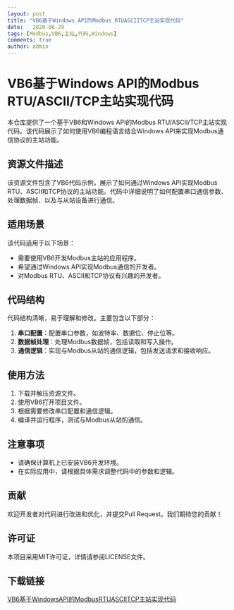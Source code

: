 ```yaml
---
layout: post
title: "VB6基于Windows API的Modbus RTUASCIITCP主站实现代码"
date:   2020-06-29
tags: [Modbus,VB6,主站,代码,Windows]
comments: true
author: admin
---
```

# VB6基于Windows API的Modbus RTU/ASCII/TCP主站实现代码

本仓库提供了一个基于VB6和Windows API的Modbus RTU/ASCII/TCP主站实现代码。该代码展示了如何使用VB6编程语言结合Windows API来实现Modbus通信协议的主站功能。

## 资源文件描述

该资源文件包含了VB6代码示例，展示了如何通过Windows API实现Modbus RTU、ASCII和TCP协议的主站功能。代码中详细说明了如何配置串口通信参数、处理数据帧、以及与从站设备进行通信。

## 适用场景

该代码适用于以下场景：

- 需要使用VB6开发Modbus主站的应用程序。
- 希望通过Windows API实现Modbus通信的开发者。
- 对Modbus RTU、ASCII和TCP协议有兴趣的开发者。

## 代码结构

代码结构清晰，易于理解和修改。主要包含以下部分：

1. **串口配置**：配置串口参数，如波特率、数据位、停止位等。
2. **数据帧处理**：处理Modbus数据帧，包括读取和写入操作。
3. **通信逻辑**：实现与Modbus从站的通信逻辑，包括发送请求和接收响应。

## 使用方法

1. 下载并解压资源文件。
2. 使用VB6打开项目文件。
3. 根据需要修改串口配置和通信逻辑。
4. 编译并运行程序，测试与Modbus从站的通信。

## 注意事项

- 请确保计算机上已安装VB6开发环境。
- 在实际应用中，请根据具体需求调整代码中的参数和逻辑。

## 贡献

欢迎开发者对代码进行改进和优化，并提交Pull Request。我们期待您的贡献！

## 许可证

本项目采用MIT许可证，详情请参阅LICENSE文件。

## 下载链接

[VB6基于WindowsAPI的ModbusRTUASCIITCP主站实现代码](https://pan.quark.cn/s/924de7c95327)
